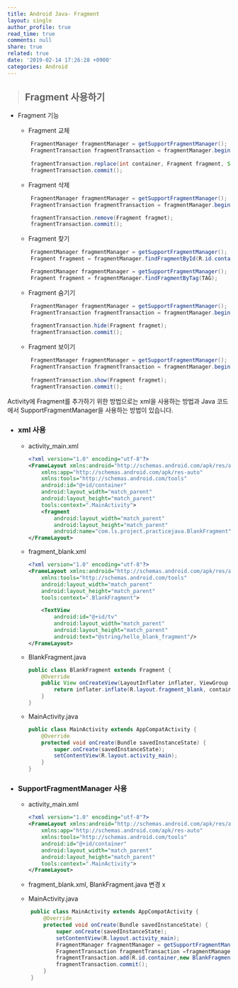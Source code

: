 ```yaml
---
title: Android Java- Fragment
layout: single
author_profile: true
read_time: true
comments: null
share: true
related: true
date: '2019-02-14 17:26:28 +0900'
categories: Android
---
```


> ## Fragment 사용하기

* Fragment 기능
	* Fragment 교체
	```java
		FragmentManager fragmentManager = getSupportFragmentManager();
		FragmentTransaction fragmentTransaction = fragmentManager.beginTransaction();
		
		fragmentTransaction.replace(int container, Fragment fragment, String tag);
		fragmentTransaction.commit();
	```
	* Fragment  삭제
	```java
		FragmentManager fragmentManager = getSupportFragmentManager();
		FragmentTransaction fragmentTransaction = fragmentManager.beginTransaction();

		fragmentTransaction.remove(Fragment fragmet);
		fragmentTransaction.commit();
	```

	* Fragment 찾기
	```java
		FragmentManager fragmentManager = getSupportFragmentManager();
		Fragment fragment = fragmentManager.findFragmentById(R.id.container);

		FragmentManager fragmentManager = getSupportFragmentManager();
		Fragment fragment = fragmentManager.findFragmentByTag(TAG);
	```		
	
	* Fragment 숨기기
	```java
		FragmentManager fragmentManager = getSupportFragmentManager();
		FragmentTransaction fragmentTransaction = fragmentManager.beginTransaction();
		
		fragmentTransaction.hide(Fragment fragmet);
		fragmentTransaction.commit();
	```
	* Fragment 보이기
	```java
		FragmentManager fragmentManager = getSupportFragmentManager();
		FragmentTransaction fragmentTransaction = fragmentManager.beginTransaction();
		
		fragmentTransaction.show(Fragment fragmet);
		fragmentTransaction.commit();
	```


Activity에 Fragment를 추가하기 위한 방법으로는 xml을 사용하는 방법과
Java 코드에서 SupportFragmentManager을 사용하는 방법이 있습니다.

* ###  xml 사용
	* activity_main.xml
	
		```xml
		<?xml version="1.0" encoding="utf-8"?>
		<FrameLayout xmlns:android="http://schemas.android.com/apk/res/android"
			xmlns:app="http://schemas.android.com/apk/res-auto"
			xmlns:tools="http://schemas.android.com/tools"
			android:id="@+id/container"
			android:layout_width="match_parent"
			android:layout_height="match_parent"
			tools:context=".MainActivity">
			<fragment
				android:layout_width="match_parent"
				android:layout_height="match_parent"
				android:name="com.ls.project.practicejava.BlankFragment"/>
		</FrameLayout>
		```
		
	* fragment_blank.xml
		
		```xml
		<?xml version="1.0" encoding="utf-8"?>
		<FrameLayout xmlns:android="http://schemas.android.com/apk/res/android"
			xmlns:tools="http://schemas.android.com/tools"
			android:layout_width="match_parent"
			android:layout_height="match_parent"
			tools:context=".BlankFragment">

			<TextView
				android:id="@+id/tv"
				android:layout_width="match_parent"
				android:layout_height="match_parent"
				android:text="@string/hello_blank_fragment"/>
		</FrameLayout>
		```
		
	* BlankFragment.java
		
		```java
		public class BlankFragment extends Fragment {
			@Override
			public View onCreateView(LayoutInflater inflater, ViewGroup container, Bundle savedInstanceState) {
				return inflater.inflate(R.layout.fragment_blank, container, false);
			}
		}
		```
		
	* MainActivity.java
	
		```java
		public class MainActivity extends AppCompatActivity {
			@Override
			protected void onCreate(Bundle savedInstanceState) {
				super.onCreate(savedInstanceState);
				setContentView(R.layout.activity_main);
			}
		}
		```
		
* ###  SupportFragmentManager 사용

	* activity_main.xml
	
		```xml
		<?xml version="1.0" encoding="utf-8"?>
		<FrameLayout xmlns:android="http://schemas.android.com/apk/res/android"
			xmlns:app="http://schemas.android.com/apk/res-auto"
			xmlns:tools="http://schemas.android.com/tools"
			android:id="@+id/container"
			android:layout_width="match_parent"
			android:layout_height="match_parent"
			tools:context=".MainActivity">
		</FrameLayout>
		```
		
	* fragment_blank.xml, BlankFragment.java 변경 x
	
	*	 MainActivity.java
	```java
		public class MainActivity extends AppCompatActivity {
			@Override
			protected void onCreate(Bundle savedInstanceState) {
				super.onCreate(savedInstanceState);
				setContentView(R.layout.activity_main);
				FragmentManager fragmentManager = getSupportFragmentManager();
				FragmentTransaction fragmentTransaction =fragmentManager.beginTransaction();
				fragmentTransaction.add(R.id.container,new BlankFragment());
				fragmentTransaction.commit();
			}
		}
	```